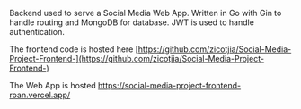 Backend used to serve a Social Media Web App. Written in Go with Gin to handle routing and MongoDB for database. JWT is used to handle authentication.

The frontend code is hosted here [https://github.com/zicotjia/Social-Media-Project-Frontend-](https://github.com/zicotjia/Social-Media-Project-Frontend-)

The Web App is hosted https://social-media-project-frontend-roan.vercel.app/
